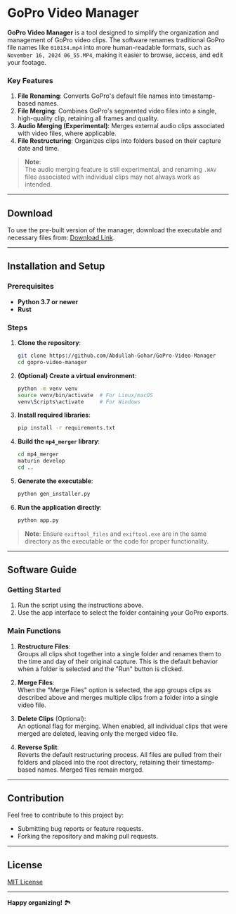 # GoPro Video Manager

**GoPro Video Manager** is a tool designed to simplify the organization and management of GoPro video clips. The software renames traditional GoPro file names like `010134.mp4` into more human-readable formats, such as `November 16, 2024 06_55.MP4`, making it easier to browse, access, and edit your footage.

### Key Features
1. **File Renaming**: Converts GoPro's default file names into timestamp-based names.
2. **File Merging**: Combines GoPro's segmented video files into a single, high-quality clip, retaining all frames and quality.
3. **Audio Merging (Experimental)**: Merges external audio clips associated with video files, where applicable.
4. **File Restructuring**: Organizes clips into folders based on their capture date and time.

> **Note**:  
> The audio merging feature is still experimental, and renaming `.WAV` files associated with individual clips may not always work as intended.

---

## Download
To use the pre-built version of the manager, download the executable and necessary files from: [Download Link](https://drive.google.com/file/d/1DZ1qtAtyeDoUPhrvL8EYPU5TJrTYa9Kn/view?usp=sharing).

---

## Installation and Setup

### Prerequisites
- **Python 3.7 or newer**
- **Rust**

### Steps
1. **Clone the repository**:
   ```bash
   git clone https://github.com/Abdullah-Gohar/GoPro-Video-Manager
   cd gopro-video-manager
   ```
2. **(Optional) Create a virtual environment**:
   ```bash
   python -m venv venv
   source venv/bin/activate  # For Linux/macOS
   venv\Scripts\activate     # For Windows
   ```
3. **Install required libraries**:
   ```bash
   pip install -r requirements.txt
   ```
4. **Build the `mp4_merger` library**:
   ```bash
   cd mp4_merger
   maturin develop
   cd ..
   ```
5. **Generate the executable**:
   ```bash
   python gen_installer.py
   ```
6. **Run the application directly**:
   ```bash
   python app.py
   ```

> **Note**: Ensure `exiftool_files` and `exiftool.exe` are in the same directory as the executable or the code for proper functionality.

---

## Software Guide

### Getting Started
1. Run the script using the instructions above.
2. Use the app interface to select the folder containing your GoPro exports.

### Main Functions
1. **Restructure Files**:  
   Groups all clips shot together into a single folder and renames them to the time and day of their original capture. This is the default behavior when a folder is selected and the "Run" button is clicked.

2. **Merge Files**:  
   When the "Merge Files" option is selected, the app groups clips as described above and merges multiple clips from a folder into a single video file.

3. **Delete Clips** (Optional):  
   An optional flag for merging. When enabled, all individual clips that were merged are deleted, leaving only the merged video file.

4. **Reverse Split**:  
   Reverts the default restructuring process. All files are pulled from their folders and placed into the root directory, retaining their timestamp-based names. Merged files remain merged.

---

## Contribution
Feel free to contribute to this project by:
- Submitting bug reports or feature requests.
- Forking the repository and making pull requests.

---

## License
[MIT License](LICENSE)  

--- 

**Happy organizing!** 🏞️